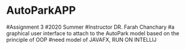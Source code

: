 # AutoParkAPP
#Assignment 3
#2020 Summer
#Instructor DR. Farah Chanchary
#a graphical user interface to attach to the AutoPark model based on the principle of OOP
#need model of JAVAFX, RUN ON INTELLIJ
